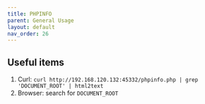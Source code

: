 ```yaml
---
title: PHPINFO
parent: General Usage
layout: default
nav_order: 26
---
```


## Useful items
1. Curl: `curl http://192.168.120.132:45332/phpinfo.php | grep 'DOCUMENT_ROOT' | html2text`
2. Browser: search for `DOCUMENT_ROOT`